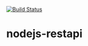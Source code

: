 [![Build Status](https://travis-ci.org/vvvickey8/nodejs-restapi.svg?branch=master)](https://travis-ci.org/vvvickey8/nodejs-restapi)
# nodejs-restapi

